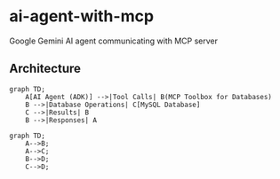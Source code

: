 # ai-agent-with-mcp
Google Gemini AI agent communicating with MCP server


## Architecture

```mermaid
graph TD;
    A[AI Agent (ADK)] -->|Tool Calls| B(MCP Toolbox for Databases)
    B -->|Database Operations| C[MySQL Database]
    C -->|Results| B
    B -->|Responses| A

```

```mermaid
graph TD;
    A-->B;
    A-->C;
    B-->D;
    C-->D;
```
